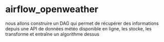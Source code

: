 # airflow_openweather
nous allons construire un DAG qui permet de récupérer des informations depuis une API de données météo disponible en ligne, les stocke, les transforme et entraîne un algorithme dessus
